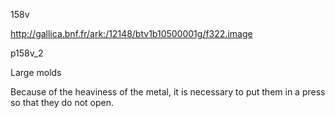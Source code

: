 158v

http://gallica.bnf.fr/ark:/12148/btv1b10500001g/f322.image



p158v_2

Large molds

Because of the heaviness of the metal, it is necessary to put them in a press so that they do not open.





